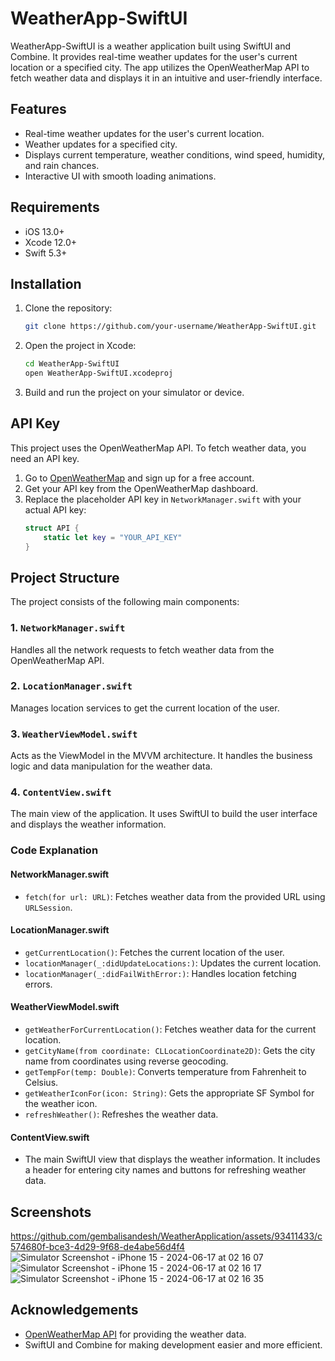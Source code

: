 # WeatherApp-SwiftUI

WeatherApp-SwiftUI is a weather application built using SwiftUI and Combine. It provides real-time weather updates for the user's current location or a specified city. The app utilizes the OpenWeatherMap API to fetch weather data and displays it in an intuitive and user-friendly interface.

## Features

- Real-time weather updates for the user's current location.
- Weather updates for a specified city.
- Displays current temperature, weather conditions, wind speed, humidity, and rain chances.
- Interactive UI with smooth loading animations.

## Requirements

- iOS 13.0+
- Xcode 12.0+
- Swift 5.3+

## Installation

1. Clone the repository:
   ```sh
   git clone https://github.com/your-username/WeatherApp-SwiftUI.git
   ```
2. Open the project in Xcode:
   ```sh
   cd WeatherApp-SwiftUI
   open WeatherApp-SwiftUI.xcodeproj
   ```
3. Build and run the project on your simulator or device.

## API Key

This project uses the OpenWeatherMap API. To fetch weather data, you need an API key.

1. Go to [OpenWeatherMap](https://openweathermap.org/api) and sign up for a free account.
2. Get your API key from the OpenWeatherMap dashboard.
3. Replace the placeholder API key in `NetworkManager.swift` with your actual API key:
   ```swift
   struct API {
       static let key = "YOUR_API_KEY"
   }
   ```

## Project Structure

The project consists of the following main components:

### 1. `NetworkManager.swift`

Handles all the network requests to fetch weather data from the OpenWeatherMap API.

### 2. `LocationManager.swift`

Manages location services to get the current location of the user.

### 3. `WeatherViewModel.swift`

Acts as the ViewModel in the MVVM architecture. It handles the business logic and data manipulation for the weather data.

### 4. `ContentView.swift`

The main view of the application. It uses SwiftUI to build the user interface and displays the weather information.

### Code Explanation

#### NetworkManager.swift

- `fetch(for url: URL)`: Fetches weather data from the provided URL using `URLSession`.

#### LocationManager.swift

- `getCurrentLocation()`: Fetches the current location of the user.
- `locationManager(_:didUpdateLocations:)`: Updates the current location.
- `locationManager(_:didFailWithError:)`: Handles location fetching errors.

#### WeatherViewModel.swift

- `getWeatherForCurrentLocation()`: Fetches weather data for the current location.
- `getCityName(from coordinate: CLLocationCoordinate2D)`: Gets the city name from coordinates using reverse geocoding.
- `getTempFor(temp: Double)`: Converts temperature from Fahrenheit to Celsius.
- `getWeatherIconFor(icon: String)`: Gets the appropriate SF Symbol for the weather icon.
- `refreshWeather()`: Refreshes the weather data.

#### ContentView.swift

- The main SwiftUI view that displays the weather information. It includes a header for entering city names and buttons for refreshing weather data.

## Screenshots

https://github.com/gembalisandesh/WeatherApplication/assets/93411433/c574680f-bce3-4d29-9f68-de4abe56d4f4
![Simulator Screenshot - iPhone 15 - 2024-06-17 at 02 16 07](https://github.com/gembalisandesh/WeatherApplication/assets/93411433/ca2e6839-3439-42f1-80af-fda2110b9c81)
![Simulator Screenshot - iPhone 15 - 2024-06-17 at 02 16 17](https://github.com/gembalisandesh/WeatherApplication/assets/93411433/83fe651b-1545-4682-a646-66d8b87d6dc5)
![Simulator Screenshot - iPhone 15 - 2024-06-17 at 02 16 35](https://github.com/gembalisandesh/WeatherApplication/assets/93411433/2b7b8c65-5e8e-4163-a562-850e4efadba5)


## Acknowledgements

- [OpenWeatherMap API](https://openweathermap.org/api) for providing the weather data.
- SwiftUI and Combine for making development easier and more efficient.
